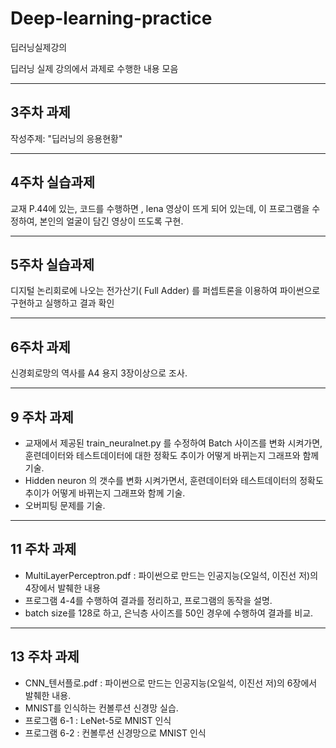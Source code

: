# Deep-learning-practice
딥러닝실제강의

딥러닝 실제 강의에서 과제로 수행한 내용 모음

----------------------------------------
3주차 과제
----------------------------------------
작성주제: "딥러닝의 응용현황"

----------------------------------------
4주차 실습과제
----------------------------------------
교재 P.44에 있는, 코드를 수행하면 , lena 영상이 뜨게 되어 있는데,
이 프로그램을 수정하여, 본인의 얼굴이 담긴 영상이 뜨도록 구현.

----------------------------------------
5주차 실습과제
----------------------------------------
디지털 논리회로에 나오는 전가산기( Full Adder) 를  퍼셉트론을 이용하여 파이썬으로 구현하고 실행하고 결과 확인

----------------------------------------
6주차 과제
----------------------------------------
신경회로망의 역사를 A4 용지 3장이상으로 조사.

----------------------------------------
9 주차 과제
----------------------------------------
- 교재에서 제공된  train_neuralnet.py 를 수정하여  Batch 사이즈를 변화 시켜가면, 훈련데이터와 테스트데이터에 대한  정확도 추이가 어떻게 바뀌는지 그래프와 함께 기술.
- Hidden neuron 의 갯수를 변화 시켜가면서,  훈련데이터와 테스트데이터의 정확도 추이가 어떻게 바뀌는지 그래프와 함께 기술.
- 오버피팅 문제를 기술.

----------------------------------------
11 주차 과제
----------------------------------------
- MultiLayerPerceptron.pdf  : 파이썬으로 만드는 인공지능(오일석, 이진선 저)의 4장에서 발췌한 내용
- 프로그램 4-4를 수행하여 결과를 정리하고, 프로그램의 동작을 설명.
- batch size를 128로 하고, 은닉층 사이즈를 50인 경우에 수행하여 결과를 비교.

----------------------------------------
13 주차 과제
----------------------------------------
- CNN_텐서플로.pdf  : 파이썬으로 만드는 인공지능(오일석, 이진선 저)의 6장에서 발췌한 내용.
- MNIST를 인식하는 컨볼루션 신경망 실습.
- 프로그램 6-1 : LeNet-5로 MNIST 인식
- 프로그램 6-2 : 컨볼루션 신경망으로 MNIST 인식


